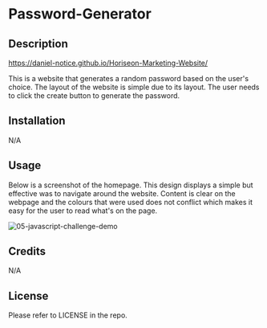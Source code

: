 # Password-Generator

## Description

https://daniel-notice.github.io/Horiseon-Marketing-Website/

This is a website that generates a random password based on the user's choice. The layout of the website is simple due to its layout. The user needs to click the create button to generate the password.    

## Installation

N/A

## Usage

Below is a screenshot of the homepage. This design displays a simple but effective was to navigate around the website. Content is clear on the webpage and the colours that were used does not conflict which makes it easy for the user to read what's on the page.


![05-javascript-challenge-demo](https://github.com/Daniel-Notice/Password-Generator/assets/144740252/094e76f9-3e7f-4d3e-9dd0-89d9cfa4c403)

## Credits

N/A

## License

Please refer to LICENSE in the repo.
